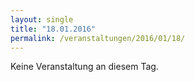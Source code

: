 ```yaml
---
layout: single
title: "18.01.2016"
permalink: /veranstaltungen/2016/01/18/
---
```


Keine Veranstaltung an diesem Tag.
